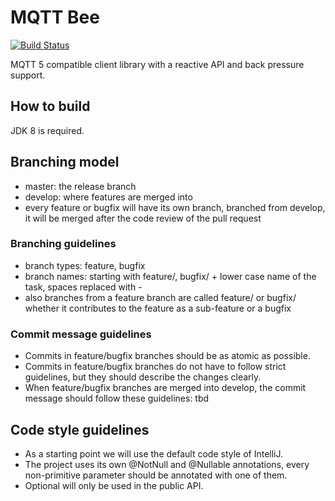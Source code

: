 # MQTT Bee

[![Build Status](https://travis-ci.com/mqtt-bee/mqtt-bee.svg?token=QxshYePt8tWLsG9B3pgf&branch=feature/BEE-6-mqtt-5-codecs)](https://travis-ci.com/mqtt-bee/mqtt-bee)

MQTT 5 compatible client library with a reactive API and back pressure support.


## How to build

JDK 8 is required.

## Branching model

* master: the release branch
* develop: where features are merged into
* every feature or bugfix will have its own branch, branched from develop, 
it will be merged after the code review of the pull request

### Branching guidelines

* branch types: feature, bugfix
* branch names: starting with feature/, bugfix/ + lower case name of the task, spaces replaced with -
* also branches from a feature branch are called feature/ or bugfix/ 
whether it contributes to the feature as a sub-feature or a bugfix

### Commit message guidelines

* Commits in feature/bugfix branches should be as atomic as possible.
* Commits in feature/bugfix branches do not have to follow strict guidelines, 
but they should describe the changes clearly.
* When feature/bugfix branches are merged into develop, the commit message should follow these guidelines: tbd

## Code style guidelines

* As a starting point we will use the default code style of IntelliJ.
* The project uses its own @NotNull and @Nullable annotations, 
every non-primitive parameter should be annotated with one of them.
* Optional will only be used in the public API.

